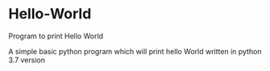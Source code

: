 # Hello-World
Program to print Hello World

A simple basic python program which will print hello World written in python 3.7 version
